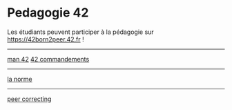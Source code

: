 <!-- TITLE: Pdagogie -->
<!-- SUBTITLE: A quick summary of Pdagogie -->

# Pedagogie 42

Les étudiants peuvent participer à la pédagogie sur https://42born2peer.42.fr !
 
-----

[man 42](/cursus/pedagogie/man-42)
[42 commandements](/cursus/pedagogie/42-commandements)

-----

[la norme](/cursus/pedagogie/norme)

-----

[peer correcting](/cursus/pedagogie/peer-correcting)
